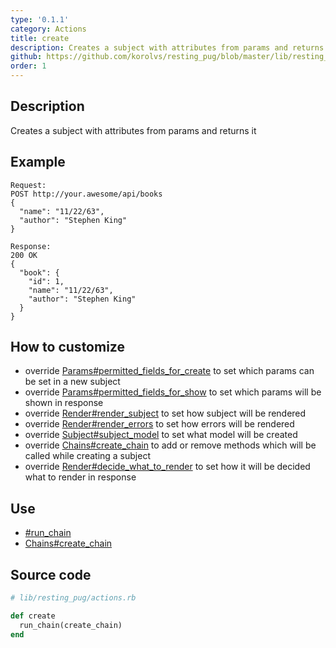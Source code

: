 ```yaml
---
type: '0.1.1'
category: Actions
title: create
description: Creates a subject with attributes from params and returns it
github: https://github.com/korolvs/resting_pug/blob/master/lib/resting_pug/actions.rb#L35
order: 1
---
```


## Description
Creates a subject with attributes from params and returns it

## Example
```
Request:
POST http://your.awesome/api/books
{
  "name": "11/22/63",
  "author": "Stephen King"
}

Response:
200 OK
{
  "book": {
    "id": 1,
    "name": "11/22/63",
    "author": "Stephen King"
  }
}
```

## How to customize
- override [Params#permitted_fields_for_create](/0.1.1/params/permitted_fields_for_create) to set which params can be set in a new subject
- override [Params#permitted_fields_for_show](/0.1.1/params/permitted_fields_for_show) to set which params will be shown in response
- override [Render#render_subject](/0.1.1/render/render_subject) to set how subject will be rendered
- override [Render#render_errors](/0.1.1/render/render_errors) to set how errors will be rendered
- override [Subject#subject_model](/0.1.1/subject/subject_model) to set what model will be created
- override [Chains#create_chain](/0.1.1/chains/create_chain) to add or remove methods which will be called while creating a subject
- override [Render#decide_what_to_render](/0.1.1/render/decide_what_to_render) to set how it will be decided what to render in response

## Use
- [#run_chain](/0.1.1/actions/run_chain)
- [Chains#create_chain](/0.1.1/chains/create_chain)

## Source code
```ruby
# lib/resting_pug/actions.rb

def create
  run_chain(create_chain)
end
```



